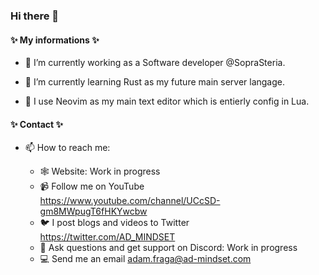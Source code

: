 ### Hi there 👋

#### ✨ My informations ✨ 



- 🔭 I’m currently working as a Software developer @SopraSteria.
   
- 🌱 I’m currently learning Rust as my future main server langage.

- 🫥 I use Neovim as my main text editor which is entierly config in Lua.

    
#### ✨ Contact ✨ 

- 📫 How to reach me: 

  - 🕸️ Website: Work in progress
  - 📹 Follow me on YouTube https://www.youtube.com/channel/UCcSD-gm8MWpugT6fHKYwcbw
  - 🐦 I post blogs and videos to Twitter https://twitter.com/AD_MINDSET 
  - 🔌 Ask questions and get support on Discord: Work in progress
  - 💻 Send me an email adam.fraga@ad-mindset.com
